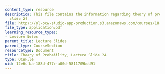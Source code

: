 ```yaml
---
content_type: resource
description: This file contains the information regarding theory of probability, lecture
  slide 24.
file: https://ol-ocw-studio-app-production.s3.amazonaws.com/courses/18-175-theory-of-probability-spring-2014/12e6cfba188d477ea00d5811709bdd91_MIT18_175S14_Lecture24.pdf
file_type: application/pdf
learning_resource_types:
- Lecture Notes
parent_title: Lecture Slides
parent_type: CourseSection
resourcetype: Document
title: Theory of Probability, Lecture Slide 24
type: OCWFile
uid: 12e6cfba-188d-477e-a00d-5811709bdd91
---
```

